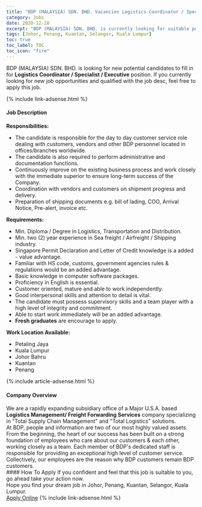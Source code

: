```yaml
---
title: "BDP (MALAYSIA) SDN. BHD. Vacancies Logistics Coordinator / Specialist / Executive" 
category: Jobs 
date: 2020-12-28 
excerpt: "BDP (MALAYSIA) SDN. BHD. is currently looking for suitable person to fill in the Logistics Coordinator / Specialist / Executive which positioned at Johor, Penang, Kuantan, Selangor, Kuala Lumpur" 
tags: [Johor, Penang, Kuantan, Selangor, Kuala Lumpur] 
toc: true 
toc_label: TOC 
toc_icon: "fire" 
--- 
```


<p>BDP (MALAYSIA) SDN. BHD. is looking for new potential candidates to fill in for <b>Logistics Coordinator / Specialist / Executive</b> position. If you currently looking for new job opportunities and qualified with the job desc, feel free to apply this job.
</p>{% include link-adsense.html %} 
<div><div><div><h4>Job Description</h4></div></div><div><div><span><div><p><strong>Responsibilities:</strong></p><ul><li>The candidate is responsible for the day to day customer service role dealing with customers, vendors and other BDP personnel located in offices/branches worldwide.</li><li>The candidate is also required to perform administrative and documentation functions.</li><li>Continuously improve on the existing business process and work closely with the immediate superior to ensure long-term success of the Company.</li><li>Coordination with vendors and customers on shipment progress and delivery.</li><li>Preparation of shipping documents e.g. bill of lading, COO, Arrival Notice, Pre-alert, invoice etc.</li></ul><p><strong>Requirements:</strong></p><ul><li>Min. Diploma / Degree in Logistics, Transportation and Distribution.</li><li>Min. two (2) year experience in Sea freight / Airfreight / Shipping industry.</li><li>Singapore Permit Declaration and Letter of Credit knowledge is a added - value advantage.</li><li>Familiar with HS code, customs, government agencies rules &amp; regulations would be an added advantage.</li><li>Basic knowledge in computer software packages.</li><li>Proficiency in English is essential.</li><li>Customer oriented, mature and able to work independently.</li><li>Good interpersonal skills and attention to detail is vital.</li><li>The candidate must possess supervisory skills and a team player with a high level of integrity and commitment.</li><li>Able to start work immediately will be an added advantage.</li><li><strong>Fresh graduates</strong> are encourage to apply.</li></ul><p><strong>Work Location Available:</strong></p><ul><li>Petaling Jaya</li><li>Kuala Lumpur</li><li>Johor Bahru</li><li>Kuantan</li><li>Penang</li></ul></div></span></div></div></div> 
{% include article-adsense.html %} 
<div><div><div><h4>Company Overview</h4></div></div><div><div><span><div><div>We are a rapidly expanding subsidiary office of a Major U.S.A. based <strong>Logistics Management/ Freight Forwarding Services</strong> company specializing in "Total Supply Chain Management" and "Total Logistics" solutions.</div>
<div>At BDP, people and information are two of our most highly valued assets. From the beginning, the heart of our success has been built on a strong foundation of employees who care about our customers &amp; each other, working closely as a team. Each member of BDP's dedicated staff is responsible for providing an exceptional high level of customer service. Collectively, our employees are the reason why BDP customers remain BDP customers.</div></div></span></div></div></div> 
#### How To Apply 
If you confident and feel that this job is suitable to you, go ahead take your action now. <br/> 
Hope you find your dream job in Johor, Penang, Kuantan, Selangor, Kuala Lumpur. <br/> 
<a href="https://www.jobstreet.com.my/en/job/logistics-coordinator-specialist-executive-4451399?jobId=jobstreet-my-job-4451399&sectionRank=1&token=0~001fbd9c-6e64-4e88-a2d0-369ccad8856b&fr=SRP%20View%20In%20New%20Ta" class="btn btn--info" target="_blank" rel="nofollow noopenner">Apply Online</a> 
{% include link-adsense.html %} 